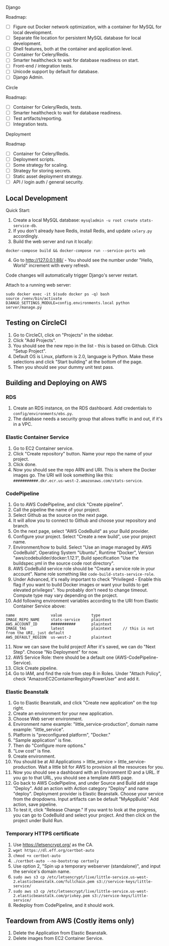 Django

Roadmap:
- [ ] Figure out Docker network optimization, with a container for MySQL for local development.
- [ ] Separate file location for persistent MySQL database for local development.
- [ ] Shell features, both at the container and application level.
- [ ] Container for Celery/Redis.
- [ ] Smarter healthcheck to wait for database readiness on start.
- [ ] Front-end / integration tests.
- [ ] Unicode support by default for database.
- [ ] Django Admin.

Circle

Roadmap:
- [ ] Container for Celery/Redis, tests.
- [ ] Smarter healthcheck to wait for database readiness.
- [ ] Test artifacts/reporting.
- [ ] Integration tests.

Deployment

Roadmap
- [ ] Container for Celery/Redis.
- [ ] Deployment scripts.
- [ ] Some strategy for scaling.
- [ ] Strategy for storing secrets.
- [ ] Static asset deployment strategy.
- [ ] API / login auth / general security.

## Local Development

Quick Start:

1. Create a local MySQL database: `mysqladmin -u root create stats-service-db`.
2. If you don't already have Redis, install Redis, and update `celery.py` accordingly.
3. Build the web server and run it locally:
```
docker-compose build && docker-compose run --service-ports web
```
4. Go to http://127.0.0.1:88/ - You should see the number under "Hello, World" increment with every refresh.

Code changes will automatically trigger Django's server restart.

Attach to a running web server:
```
sudo docker exec -it $(sudo docker ps -q) bash
source /venv/bin/activate
DJANGO_SETTINGS_MODULE=config.environments.local python server/manage.py
```


## Testing on CircleCI

1. Go to CircleCI, click on "Projects" in the sidebar.
2. Click "Add Projects".
3. You should see the new repo in the list - this is based on Github. Click "Setup Project".
4. Default OS is Linux, platform is 2.0, language is Python. Make these selections and click "Start building" at the bottom of the page.
5. Then you should see your dummy unit test pass.


## Building and Deploying on AWS


### RDS
1. Create an RDS instance, on the RDS dashboard. Add credentials to `config/environments/ebs.py`.
2. The database needs a security group that allows traffic in and out, if it's in a VPC.


### Elastic Container Service
1. Go to EC2 Container service.
2. Click "Create repository" button. Name your repo the name of your project.
3. Click done.
4. Now you should see the repo ARN and URI. This is where the Docker images go. The URI will look something like this: `###########.dkr.ecr.us-west-2.amazonaws.com/stats-service`.


### CodePipeline
1. Go to AWS CodePipeline, and click "Create pipeline".
2. Call the pipeline the name of your project.
3. Select Github as the source on the next page.
4. It will allow you to connect to Github and choose your repository and branch.
5. On the next page, select "AWS CodeBuild" as your Build provider.
6. Configure your project. Select "Create a new build", use your project name.
7. Environment/how to build. Select "Use an image managed by AWS CodeBuild", Operating System "Ubuntu", Runtime "Docker", Version "aws/codebuilder/docker:1.12.1", Build specification "Use the buildspec.yml in the source code root directory".
8. AWS CodeBuild service role should be "Create a service role in your account". Name role something like `code-build-stats-service-role`.
9. Under Advanced, it's really important to check "Privileged - Enable this flag if you want to build Docker images or want your builds to get elevated privileges". You probably don't need to change timeout. Compute type may vary depending on the project.
10. Add following environment variables according to the URI from Elastic Container Service above:
````
name                value             type
IMAGE_REPO_NAME     stats-service     plaintext
AWS_ACCOUNT_ID      ###########       plaintext
IMAGE_TAG           latest            plaintext     // this is not from the URI, just default
AWS_DEFAULT_REGION  us-west-2         plaintext
````
11. Now we can save the build project! After it's saved, we can do "Next Step". Choose "No Deployment" for now.
12. AWS Service Role: there should be a default one (AWS-CodePipeline-Service).
13. Click Create pipeline.
14. Go to IAM, and find the role from step 8 in Roles. Under "Attach Policy", check "AmazonEC2ContainerRegistryPowerUser" and add it.


### Elastic Beanstalk
1. Go to Elastic Beanstalk, and click "Create new application" on the top right.
2. Create an environment for your new application.
3. Choose Web server environment.
4. Environment name example: "little_service-production", domain name example: "little_service".
5. Platform is "preconfigured platform", "Docker."
6. "Sample application" is fine.
7. Then do "Configure more options."
8. "Low cost" is fine.
9. Create environment.
10. You should be at All Applications > little_service > little_service-production. Wait a little bit for AWS to provision all the resources for you.
11. Now you should see a dashboard with an Environment ID and a URL. If you go to that URL, you should see a template AWS page.
12. Go back to AWS CodePipeline, and under Source and Build add stage "Deploy". Add an action with Action category "Deploy" and name "deploy". Deployment provider is Elastic Beanstalk. Choose your service from the dropdowns. Input artifacts can be default "MyAppBuild." Add action, save pipeline.
13. To test it, click "Release Change." If you want to look at the progress, you can go to CodeBuild and select your project. And then click on the project under Build Run.


### Temporary HTTPS certificate
1. Use https://letsencrypt.org/ as the CA.
2. `wget https://dl.eff.org/certbot-auto`
3. `chmod +x certbot-auto`
4. `./certbot-auto --no-bootstrap certonly`
5. Use option 2, "Spin up a temporary webserver (standalone)", and input the service's domain name.
6. `sudo aws s3 cp /etc/letsencrypt/live/little-service.us-west-2.elasticbeanstalk.com/fullchain.pem s3://service-keys/little-service/`
7. `sudo aws s3 cp /etc/letsencrypt/live/little-service.us-west-2.elasticbeanstalk.com/privkey.pem s3://service-keys/little-service/`
8. Redeploy from CodePipeline, and it should work.


## Teardown from AWS (Costly items only)

1. Delete the Application from Elastic Beanstalk.
2. Delete images from EC2 Container Service.
